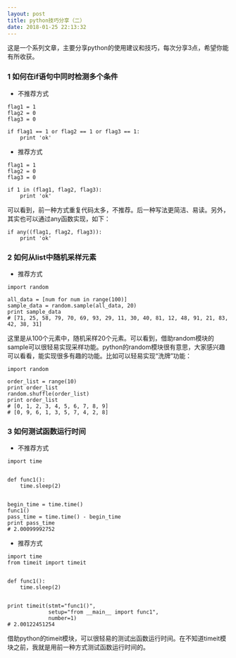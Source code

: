 ```yaml
---
layout: post
title: python技巧分享（二）
date: 2018-01-25 22:13:32
---
```


这是一个系列文章，主要分享python的使用建议和技巧，每次分享3点，希望你能有所收获。

### 1 如何在if语句中同时检测多个条件

- 不推荐方式

```
flag1 = 1
flag2 = 0
flag3 = 0

if flag1 == 1 or flag2 == 1 or flag3 == 1:
    print 'ok'
```

- 推荐方式

```
flag1 = 1
flag2 = 0
flag3 = 0

if 1 in (flag1, flag2, flag3):
    print 'ok'
```

可以看到，前一种方式重复代码太多，不推荐。后一种写法更简洁、易读。另外，其实也可以通过any函数实现，如下：

```
if any((flag1, flag2, flag3)):
    print 'ok'
```

### 2 如何从list中随机采样元素

- 推荐方式

```
import random

all_data = [num for num in range(100)]
sample_data = random.sample(all_data, 20)
print sample_data
# [71, 25, 58, 79, 70, 69, 93, 29, 11, 30, 40, 81, 12, 48, 91, 21, 83, 42, 38, 31]
```

这里是从100个元素中，随机采样20个元素。可以看到，借助random模块的sample可以很轻易实现采样功能。python的random模块很有意思，大家感兴趣可以看看，能实现很多有趣的功能。比如可以轻易实现“洗牌”功能：

```
import random

order_list = range(10)
print order_list
random.shuffle(order_list)
print order_list
# [0, 1, 2, 3, 4, 5, 6, 7, 8, 9]
# [0, 9, 6, 1, 3, 5, 7, 4, 2, 8]
```

### 3 如何测试函数运行时间

- 不推荐方式

```
import time


def func1():
    time.sleep(2)


begin_time = time.time()
func1()
pass_time = time.time() - begin_time
print pass_time
# 2.00099992752
```

- 推荐方式

```
import time
from timeit import timeit


def func1():
    time.sleep(2)


print timeit(stmt="func1()",
             setup="from __main__ import func1",
             number=1)
# 2.00122451254
```

借助python的timeit模块，可以很轻易的测试出函数运行时间。在不知道timeit模块之前，我就是用前一种方式测试函数运行时间的。
